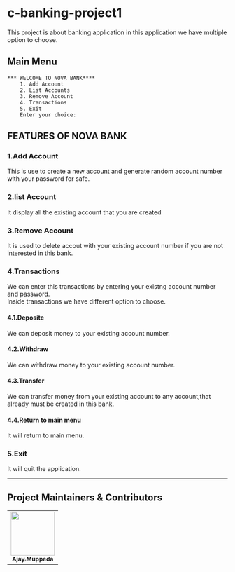 # c-banking-project1 
This project is about banking application in this application we have multiple option to choose.  
## Main Menu  
````
*** WELCOME TO NOVA BANK****		
	1. Add Account
	2. List Accounts
	3. Remove Account
	4. Transactions
	5. Exit
	Enter your choice: 
 ````           
## FEATURES OF NOVA BANK  

### 1.Add Account  
This is use to create a new account and generate random account number with your password for safe.  
### 2.list Account  
It display all the existing account that you are created  
### 3.Remove Account
It is used to delete accout with your existing account number if you are not interested in this bank.  
### 4.Transactions  
We can enter this transactions by entering your existng account number and password.  
Inside transactions we have different option to choose.  
#### 4.1.Deposite  
We can deposit money to your existing account number.   
#### 4.2.Withdraw
We can withdraw money to your existing account number.   
#### 4.3.Transfer  
We can transfer money from your existing account to any account,that already must be created in this bank.  
#### 4.4.Return to main menu
It will return to main menu. 
### 5.Exit  
It will quit the application.  

---  

## Project Maintainers & Contributors  
<table>
  <tr>
    <td align="center"><a href="https://ajaymuppeda.github.io/profile/"><img src="https://avatars.githubusercontent.com/u/170258834?v=4" width="100px;" alt=""/><br /><sub><b>Ajay Muppeda</b></sub></a></td>
  </tr>
</table>  
